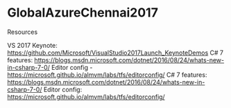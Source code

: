 # GlobalAzureChennai2017

Resources

VS 2017 Keynote: https://github.com/Microsoft/VisualStudio2017Launch_KeynoteDemos
C# 7 features: https://blogs.msdn.microsoft.com/dotnet/2016/08/24/whats-new-in-csharp-7-0/
Editor config - https://microsoft.github.io/almvm/labs/tfs/editorconfig/
C# 7 features: https://blogs.msdn.microsoft.com/dotnet/2016/08/24/whats-new-in-csharp-7-0/
Editor config: https://microsoft.github.io/almvm/labs/tfs/editorconfig/


